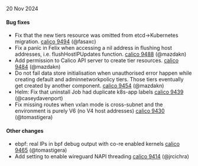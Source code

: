 20 Nov 2024

#### Bug fixes

- Fix that the new tiers resource was omitted from etcd->Kubernetes migration. [calico 9494](https://github.com/projectcalico/calico/pull/9494) (@fasaxc)
- Fix a panic in Felix when accessing a nil address in flushing host addresses, i.e. flushHostIPUpdates function. [calico 9488](https://github.com/projectcalico/calico/pull/9488) (@mazdakn)
- Add permission to Calico API server to create tier resources. [calico 9484](https://github.com/projectcalico/calico/pull/9484) (@mazdakn)
- Do not fail data store initialisation when unauthorised error happen while creating default and adminnetworkpolicy tiers. Those tiers eventually get created by another component. [calico 9454](https://github.com/projectcalico/calico/pull/9454) (@mazdakn)
- Helm: Fix that uninstall Job had duplicate k8s-app labels [calico 9439](https://github.com/projectcalico/calico/pull/9439) (@caseydavenport)
- Fix missing routes when vxlan mode is cross-subnet and the environment is purely V6 (no V4 host addresses) [calico 9430](https://github.com/projectcalico/calico/pull/9430) (@tomastigera)

#### Other changes

- ebpf: real IPs in bpf debug output with co-re enabled kernels [calico 9465](https://github.com/projectcalico/calico/pull/9465) (@tomastigera)
- Add setting to enable wireguard NAPI threading [calico 9414](https://github.com/projectcalico/calico/pull/9414) (@jrcichra)
